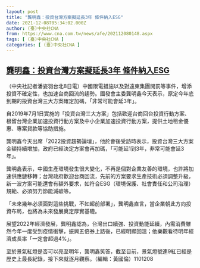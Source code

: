 ```yaml
---
layout: post
title: "龔明鑫：投資台灣方案擬延長3年 條件納入ESG"
date: 2021-12-08T05:34:02.000Z
author: (臺)中央社CNA
from: https://www.cna.com.tw/news/afe/202112080148.aspx
tags: [ (臺)中央社CNA ]
categories: [ (臺)中央社CNA ]
---
```

<!--1638941642000-->
[龔明鑫：投資台灣方案擬延長3年 條件納入ESG](https://www.cna.com.tw/news/afe/202112080148.aspx)
------

<div>
<div></div><div><p>（中央社記者潘姿羽台北8日電）中國限電措施以及對遠東集團開罰等事件，增添投資不確定性，也加速台商回流的趨勢。國發會主委龔明鑫今天表示，原定今年底到期的投資台灣三大方案確定加碼，「非常可能會延3年」。</p><p>自2019年7月1日實施的「投資台灣三大方案」包括歡迎台商回台投資行動方案、根留台灣企業加速投資行動方案及中小企業加速投資行動方案，提供土地租金優惠、專案貸款等協助措施。</p><p>龔明鑫今天出席「2022投資趨勢論壇」，他於會後受訪時表示，投資台灣三大方案金額持續增加，政府已經決定方案會再加碼，「可能延1到3年，非常可能會延3年」。</p><p>龔明鑫表示，中國生產環境發生很大變化，不再是個對企業友善的環境，也許將加速供應鏈移轉；台灣政府歡迎台商回流，先前的方案要求生產技術必須調整升級，新一波方案可能還會有額外要求，如符合ESG（環境保護、社會責任和公司治理）規範、必須努力節能減碳等。</p><p>「未來幾年必須面對這些挑戰，不如超前部署」，龔明鑫直言，當企業朝此方向投資布局，也將為未來發展奠定厚實基礎。</p><p>展望2022年經濟發展，龔明鑫認為，台灣出口續強、投資動能延續，內需消費雖然今年一度受到疫情衝擊，振興五倍券上路後，已經明顯回溫；他樂觀看待明年經濟成長率「一定會超過4%」。</p><p>至於景氣紅燈是否可以亮至明年，龔明鑫笑答，截至目前，景氣燈號連9紅已經是歷史上最長紀錄，接下來就逐月觀察。（編輯：黃國倫）1101208</p></div>
</div>
